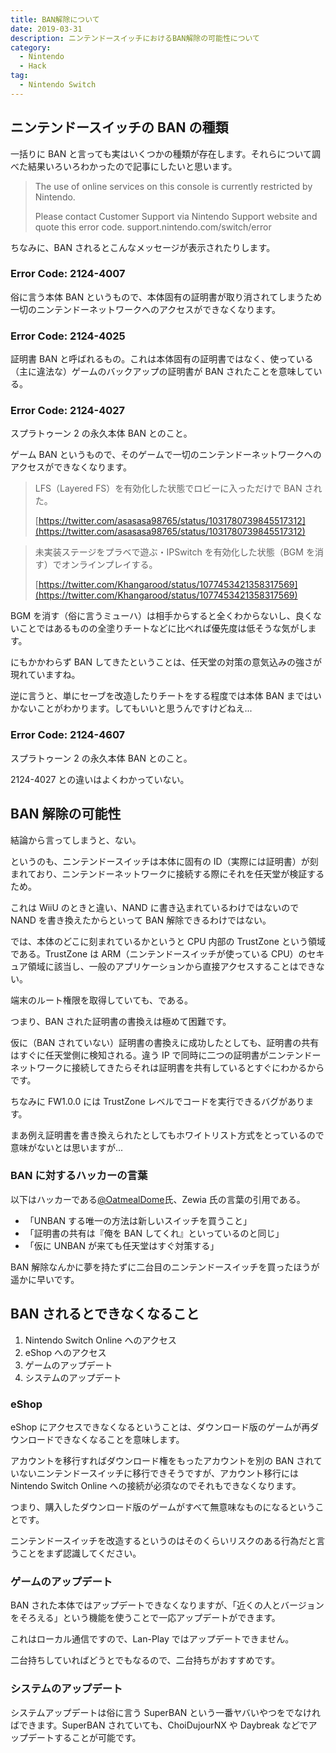 ```yaml
---
title: BAN解除について
date: 2019-03-31
description: ニンテンドースイッチにおけるBAN解除の可能性について
category:
  - Nintendo
  - Hack
tag:
  - Nintendo Switch
---
```


## ニンテンドースイッチの BAN の種類

一括りに BAN と言っても実はいくつかの種類が存在します。それらについて調べた結果いろいろわかったので記事にしたいと思います。

> The use of online services on this console is currently restricted by Nintendo.
>
> Please contact Customer Support via Nintendo Support website and quote this error code.
> support.nintendo.com/switch/error

ちなみに、BAN されるとこんなメッセージが表示されたりします。

### Error Code: 2124-4007

俗に言う本体 BAN というもので、本体固有の証明書が取り消されてしまうため一切のニンテンドーネットワークへのアクセスができなくなります。

### Error Code: 2124-4025

証明書 BAN と呼ばれるもの。これは本体固有の証明書ではなく、使っている（主に違法な）ゲームのバックアップの証明書が BAN されたことを意味している。

### Error Code: 2124-4027

スプラトゥーン 2 の永久本体 BAN とのこと。

ゲーム BAN というもので、そのゲームで一切のニンテンドーネットワークへのアクセスができなくなります。

> LFS（Layered FS）を有効化した状態でロビーに入っただけで BAN された。
>
> [https://twitter.com/asasasa98765/status/1031780739845517312](https://twitter.com/asasasa98765/status/1031780739845517312)

> 未実装ステージをプラベで遊ぶ・IPSwitch を有効化した状態（BGM を消す）でオンラインプレイする。
>
> [https://twitter.com/Khangarood/status/1077453421358317569](https://twitter.com/Khangarood/status/1077453421358317569)

BGM を消す（俗に言うミューハ）は相手からすると全くわからないし、良くないことではあるものの全塗りチートなどに比べれば優先度は低そうな気がします。

にもかかわらず BAN してきたということは、任天堂の対策の意気込みの強さが現れていますね。

逆に言うと、単にセーブを改造したりチートをする程度では本体 BAN まではいかないことがわかります。してもいいと思うんですけどねえ...

### Error Code: 2124-4607

スプラトゥーン 2 の永久本体 BAN とのこと。

2124-4027 との違いはよくわかっていない。

## BAN 解除の可能性

結論から言ってしまうと、ない。

というのも、ニンテンドースイッチは本体に固有の ID（実際には証明書）が刻まれており、ニンテンドーネットワークに接続する際にそれを任天堂が検証するため。

これは WiiU のときと違い、NAND に書き込まれているわけではないので NAND を書き換えたからといって BAN 解除できるわけではない。

では、本体のどこに刻まれているかというと CPU 内部の TrustZone という領域である。TrustZone は ARM（ニンテンドースイッチが使っている CPU）のセキュア領域に該当し、一般のアプリケーションから直接アクセスすることはできない。

端末のルート権限を取得していても、である。

つまり、BAN された証明書の書換えは極めて困難です。

仮に（BAN されていない）証明書の書換えに成功したとしても、証明書の共有はすぐに任天堂側に検知される。違う IP で同時に二つの証明書がニンテンドーネットワークに接続してきたらそれは証明書を共有しているとすぐにわかるからです。

ちなみに FW1.0.0 には TrustZone レベルでコードを実行できるバグがあります。

まあ例え証明書を書き換えられたとしてもホワイトリスト方式をとっているので意味がないとは思いますが...

### BAN に対するハッカーの言葉

以下はハッカーである[@OatmealDome](https://twitter.com/OatmealDome)氏、Zewia 氏の言葉の引用である。

- 「UNBAN する唯一の方法は新しいスイッチを買うこと」
- 「証明書の共有は『俺を BAN してくれ』といっているのと同じ」
- 「仮に UNBAN が来ても任天堂はすぐ対策する」

BAN 解除なんかに夢を持たずに二台目のニンテンドースイッチを買ったほうが遥かに早いです。

## BAN されるとできなくなること

1. Nintendo Switch Online へのアクセス
2. eShop へのアクセス
3. ゲームのアップデート
4. システムのアップデート

### eShop

eShop にアクセスできなくなるということは、ダウンロード版のゲームが再ダウンロードできなくなることを意味します。

アカウントを移行すればダウンロード権をもったアカウントを別の BAN されていないニンテンドースイッチに移行できそうですが、アカウント移行には Nintendo Switch Online への接続が必須なのでそれもできなくなります。

つまり、購入したダウンロード版のゲームがすべて無意味なものになるということです。

ニンテンドースイッチを改造するというのはそのくらいリスクのある行為だと言うことをまず認識してください。

### ゲームのアップデート

BAN された本体ではアップデートできなくなりますが、「近くの人とバージョンをそろえる」という機能を使うことで一応アップデートができます。

これはローカル通信ですので、Lan-Play ではアップデートできません。

二台持ちしていればどうとでもなるので、二台持ちがおすすめです。

### システムのアップデート

システムアップデートは俗に言う SuperBAN という一番ヤバいやつをでなければできます。SuperBAN されていても、ChoiDujourNX や Daybreak などでアップデートすることが可能です。

